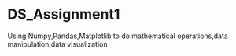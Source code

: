 # DS_Assignment1
Using Numpy,Pandas,Matplotlib to do mathematical operations,data manipulation,data visualization
